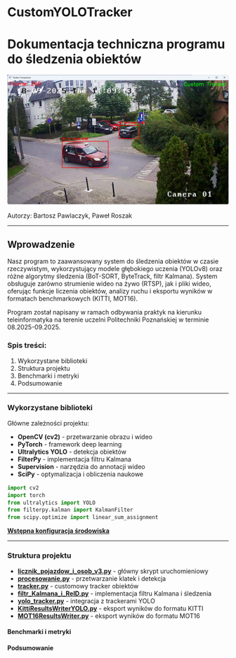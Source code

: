 # CustomYOLOTracker

<div style="max-width: 700px; margin: 0 auto;"> 

# Dokumentacja techniczna programu do śledzenia obiektów

![main_program.png](img/main_program.png "Główne okno programu")

Autorzy: Bartosz Pawlaczyk, Paweł Roszak
___

## Wprowadzenie
Nasz program to zaawansowany system do śledzenia obiektów w czasie rzeczywistym, wykorzystujący modele głębokiego uczenia (YOLOv8) oraz różne algorytmy śledzenia (BoT-SORT, ByteTrack, filtr Kalmana). System obsługuje zarówno strumienie wideo na żywo (RTSP), jak i pliki wideo, oferując funkcje liczenia obiektów, analizy ruchu i eksportu wyników w formatach benchmarkowych (KITTI, MOT16).

Program został napisany w ramach odbywania praktyk na kierunku teleinformatyka na terenie uczelni Politechniki Poznańskiej w terminie 08.2025-09.2025.

### Spis treści:
1. Wykorzystane biblioteki
2. Struktura projektu
3. Benchmarki i metryki
4. Podsumowanie
___

### Wykorzystane biblioteki
Główne zależności projektu:
- **OpenCV (cv2)** - przetwarzanie obrazu i wideo
- **PyTorch** - framework deep learning
- **Ultralytics YOLO** - detekcja obiektów
- **FilterPy** - implementacja filtru Kalmana
- **Supervision** - narzędzia do annotacji wideo
- **SciPy** - optymalizacja i obliczenia naukowe

```python
import cv2
import torch
from ultralytics import YOLO
from filterpy.kalman import KalmanFilter
from scipy.optimize import linear_sum_assignment
```

**[Wstępna konfiguracja środowiska](wstepna_konfiguracja.md)**

___

### Struktura projektu
- **[licznik_pojazdow_i_osob_v3.py](licznik_pojazdow_i_osob_v3.py.md)** - główny skrypt uruchomieniowy 
- **[procesowanie.py](procesowanie.py.md)** - przetwarzanie klatek i detekcja
- **[tracker.py](tracker.py.md)** - customowy tracker obiektów
- **[filtr_Kalmana_i_ReID.py](filtr_Kalmana_i_ReID.py.md)** - implementacja filtru Kalmana i śledzenia
- **[yolo_tracker.py](yolo_tracker.py.md)** - integracja z trackerami YOLO
- **[KittiResultsWriterYOLO.py](KittiResultsWriterYOLO.py.md)** - eksport wyników do formatu KITTI
- **[MOT16ResultsWriter.py](MOT16ResultsWriter.py.md)** - eksport wyników do formatu MOT16

#### Benchmarki i metryki





#### Podsumowanie



</div>
